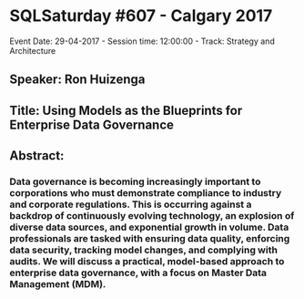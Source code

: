 # SQLSaturday #607 - Calgary 2017
Event Date: 29-04-2017 - Session time: 12:00:00 - Track: Strategy and Architecture
## Speaker: Ron Huizenga
## Title: Using Models as the Blueprints for Enterprise Data Governance
## Abstract:
### Data governance is becoming increasingly important to corporations who must demonstrate compliance to industry and corporate regulations. This is occurring against a backdrop of continuously evolving technology, an explosion of diverse data sources, and exponential growth in volume. Data professionals are tasked with ensuring data quality, enforcing data security, tracking model changes, and complying with audits. We will discuss a practical, model-based approach to enterprise data governance, with a focus on Master Data Management (MDM).
